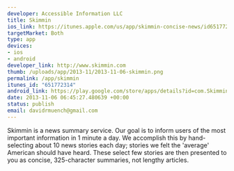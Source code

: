 ```yaml
--- 
developer: Accessible Information LLC
title: Skimmin
ios_link: https://itunes.apple.com/us/app/skimmin-concise-news/id651772314?mt=8
targetMarket: Both
type: app
devices: 
- ios
- android
developer_link: http://www.skimmin.com
thumb: /uploads/app/2013-11/2013-11-06-skimmin.png
permalink: /app/skimmin
itunes_id: "651772314"
android_link: https://play.google.com/store/apps/details?id=com.Skimmin.Skimmin
date: 2013-11-06 06:45:27.480639 +00:00
status: publish
email: davidrmuench@gmail.com
---
```


Skimmin is a news summary service. Our goal is to inform users of the most important information in 1 minute a day. We accomplish this by hand-selecting about 10 news stories each day; stories we felt the 'average' American should have heard. These select few stories are then presented to you as concise, 325-character summaries, not lengthy articles.
